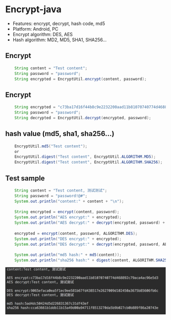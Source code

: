 # Encrypt-java
 * Features: encrypt, decrypt, hash code, md5
 * Platform: Android, PC
 * Encrypt algorithm: DES, AES
 * Hash algorithm: MD2, MD5, SHA1, SHA256...

## Encrypt
```java
    String content = "Test content";
    String password = "password";
    String encrypted = EncryptUtil.encrypt(content, password);
```

## Encrypt
```java
    String encrypted = "c73ba17d16f44b8c9e2232200aad11b81070740774d468892c79aca4ac96e5d3";
    String password = "password";
    String decrypted = EncryptUtil.decrypt(encrypted, password);
```

## hash value (md5, sha1, sha256...)
```java
    EncryptUtil.md5("Test content");
    or
    EncryptUtil.digest("Test content", EncryptUtil.ALGORITHM.MD5);
    EncryptUtil.digest("Test content", EncryptUtil.ALGORITHM.SHA256);
```

## Test sample
```java
    String content = "Test content, 测试测试";
    String password = "password!@#";
    System.out.println("content:" + content + "\n");

    String encrypted = encrypt(content, password);
    System.out.println("AES encrypt:" + encrypted);
    System.out.println("AES decrypt:" + decrypt(encrypted, password) + "\n");

    encrypted = encrypt(content, password, ALGORITHM.DES);
    System.out.println("DES encrypt:" + encrypted);
    System.out.println("DES decrypt:" + decrypt(encrypted, password, ALGORITHM.DES) + "\n");

    System.out.println("md5 hash:" + md5(content));
    System.out.println("sha256 hash:" + digest(content, ALGORITHM.SHA256));
```
![IMAGE1](./images/1.png)
